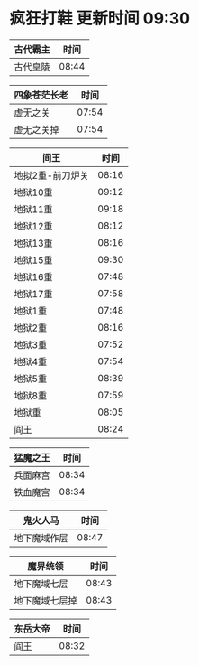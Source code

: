 # 疯狂打鞋 更新时间 09:30

| 古代霸主   | 时间    |
|--------|-------|
| 古代皇陵 | 08:44 |

| 四象苍茫长老   | 时间    |
|--------|-------|
| 虚无之关 | 07:54 |
| 虚无之关掉 | 07:54 |

| 间王   | 时间    |
|--------|-------|
| 地拟2重-前刀炉关 | 08:16 |
| 地狱10重 | 09:12 |
| 地狱11重 | 09:18 |
| 地狱12重 | 08:12 |
| 地狱13重 | 08:16 |
| 地狱15重 | 09:30 |
| 地狱16重 | 07:48 |
| 地狱17重 | 07:58 |
| 地狱1重 | 07:48 |
| 地狱2重 | 08:16 |
| 地狱3重 | 07:52 |
| 地狱4重 | 07:54 |
| 地狱5重 | 08:39 |
| 地狱8重 | 07:59 |
| 地狱重 | 08:05 |
| 阎王 | 08:24 |

| 猛魔之王   | 时间    |
|--------|-------|
| 兵面麻宫 | 08:34 |
| 铁血魔宫 | 08:34 |

| 鬼火人马   | 时间    |
|--------|-------|
| 地下魔域作层 | 08:47 |

| 魔界统领   | 时间    |
|--------|-------|
| 地下魔域七层 | 08:43 |
| 地下魔域七层掉 | 08:43 |

| 东岳大帝   | 时间    |
|--------|-------|
| 阎王 | 08:32 |